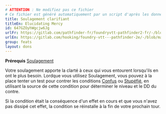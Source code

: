 ```yaml
---
# ATTENTION : Ne modifiez pas ce fichier
# Ce fichier est généré automatiquement par un script d'après les données du module Foundry VTT officiel et de sa traduction
title: Soulagement clarifiant
titleEn: Elucidating Mercy
id: 647GZOyhWgcjw6Jg
urlFr: https://gitlab.com/pathfinder-fr/foundryvtt-pathfinder2-fr/-/blob/master/data/feats/647GZOyhWgcjw6Jg.htm
urlEn: https://gitlab.com/hooking/foundry-vtt---pathfinder-2e/-/blob/master/packs/data/feats.db/elucidating-mercy.json
group: feats
layout: dons
---
```

**Prérequis** [Soulagement](soulagement.md)

Votre soulagement apporte la clarté à ceux qui vous entourent lorsqu'ils en ont le plus besoin. Lordque vous utilisez Soulagement, vous pouvez à la place tenter un test pour contrer les conditions [Confus](../conditions/confus.md) ou [Stupéfié](../conditions/stupéfié.md), en utilisant la source de cette condition pour déterminer le niveau et le DD du contre.

Si la condition était la conséquence d'un effet en cours et que vous n'avez pas dissipé cet effet, la condition se réinstalle à la fin de votre prochain tour.


